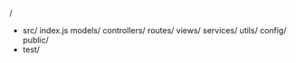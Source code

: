 /

-   src/
    index.js
    models/
    controllers/
    routes/
    views/
    services/
    utils/
    config/
    public/
-   test/
